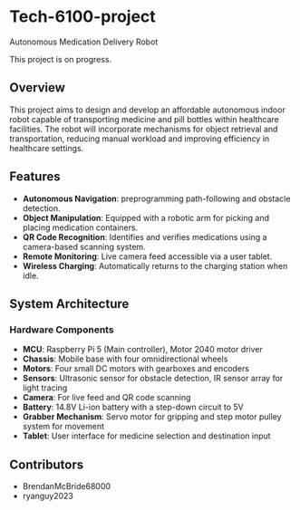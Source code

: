 # Tech-6100-project
Autonomous Medication Delivery Robot

This project is on progress.

## Overview
This project aims to design and develop an affordable autonomous indoor robot capable of transporting medicine and pill bottles within healthcare facilities. The robot will incorporate mechanisms for object retrieval and transportation, reducing manual workload and improving efficiency in healthcare settings.

## Features
- **Autonomous Navigation**: preprogramming path-following and obstacle detection.
- **Object Manipulation**: Equipped with a robotic arm for picking and placing medication containers.
- **QR Code Recognition**: Identifies and verifies medications using a camera-based scanning system.
- **Remote Monitoring**: Live camera feed accessible via a user tablet.
- **Wireless Charging**: Automatically returns to the charging station when idle.

## System Architecture
### Hardware Components
- **MCU**: Raspberry Pi 5 (Main controller), Motor 2040 motor driver
- **Chassis**: Mobile base with four omnidirectional wheels
- **Motors**: Four small DC motors with gearboxes and encoders
- **Sensors**: Ultrasonic sensor for obstacle detection, IR sensor array for light tracing
- **Camera**: For live feed and QR code scanning
- **Battery**: 14.8V Li-ion battery with a step-down circuit to 5V
- **Grabber Mechanism**: Servo motor for gripping and step motor pulley system for movement
- **Tablet**: User interface for medicine selection and destination input

## Contributors
- BrendanMcBride68000
- ryanguy2023

